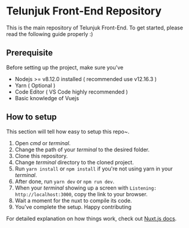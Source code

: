 # Telunjuk Front-End Repository
This is the main repository of Telunjuk Front-End.
To get started, please read the following guide properly :)

## Prerequisite
Before setting up the project, make sure you've
* Nodejs >= v8.12.0 installed ( recommended use v12.16.3 )
* Yarn ( Optional )
* Code Editor ( VS Code highly recommended )
* Basic knowledge of Vuejs

## How to setup
This section will tell how easy to setup this repo~.
1. Open *cmd* or *terminal*.
2. Change the path of your *terminal* to the desired folder.
3. Clone this repository.
4. Change *terminal* directory to the cloned project.
5. Run `yarn install` or `npm install` if you're not using yarn in your *terminal*.
6. After done, run `yarn dev` or `npm run dev`. 
7. When your *terminal* showing up a screen with `Listening: http://localhost:3000`, copy the link to your browser.
8. Wait a moment for the nuxt to compile its code.
9. You've complete the setup. Happy contributing

For detailed explanation on how things work, check out [Nuxt.js docs](https://nuxtjs.org).